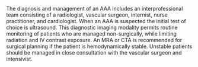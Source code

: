 The diagnosis and management of an AAA includes an interprofessional team consisting of a radiologist, vascular surgeon, internist, nurse practitioner, and cardiologist. When an AAA is suspected the initial test of choice is ultrasound. This diagnostic imaging modality permits routine monitoring of patients who are managed non-surgically, while limiting radiation and IV contrast exposure. An MRA or CTA is recommended for surgical planning if the patient is hemodynamically stable. Unstable patients should be managed in close consultation with the vascular surgeon and intensivist.